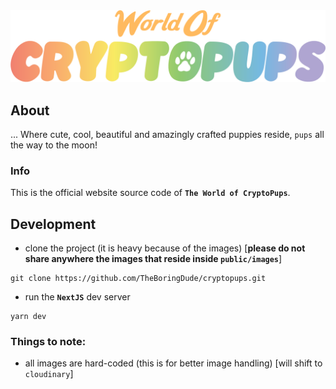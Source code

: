 <div align="center">
    <a href="https://cryptopups.cf/" rel="noreferrer"><img src="./public/logo.png" alt="The World of CryptoPups" /></a>
</div>

## About

... Where cute, cool, beautiful and amazingly crafted puppies reside, `pups` all the way to the moon!

### Info

This is the official website source code of **`The World of CryptoPups`**.

## Development

- clone the project (it is heavy because of the images) [**please do not share anywhere the images that reside inside `public/images`**]

```
git clone https://github.com/TheBoringDude/cryptopups.git
```

- run the **`NextJS`** dev server

```
yarn dev
```

### Things to note:

- all images are hard-coded (this is for better image handling) [will shift to `cloudinary`]

##

###
